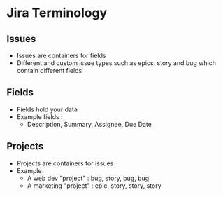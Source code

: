 # Jira Terminology

## Issues
- Issues are containers for fields
- Different and custom issue types such as epics, story and bug which contain different fields

## Fields
- Fields hold your data
- Example fields :
  - Description, Summary, Assignee, Due Date

## Projects
- Projects are containers for issues
- Example
  - A web dev "project" : bug, story, bug, bug
  - A marketing "project" : epic, story, story, story
